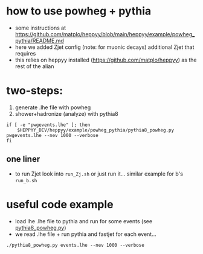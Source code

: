# how to use powheg + pythia

- some instructions at https://github.com/matplo/heppyy/blob/main/heppyy/example/powheg_pythia/README.md 
- here we added Zjet config (note: for muonic decays) additional Zjet that requires 
- this relies on heppyy installed (https://github.com/matplo/heppyy) as the rest of the alian

# two-steps:

1. generate .lhe file with powheg
2. shower+hadronize (analyze) with pythia8
```
if [ -e "pwgevents.lhe" ]; then
	$HEPPYY_DEV/heppyy/example/powheg_pythia/pythia8_powheg.py pwgevents.lhe --nev 1000 --verbose
fi
```

## one liner

- to run Zjet look into `run_Zj.sh` or just run it... similar example for b's `run_b.sh`

# useful code example

- load lhe .lhe file to pythia and run for some events (see [pythia8_powheg.py](https://github.com/matplo/heppyy/blob/main/heppyy/example/powheg_pythia/pythia8_powheg.py))
- we read .lhe file + run pythia and fastjet for each event... 

```
./pythia8_powheg.py events.lhe --nev 1000 --verbose
```

